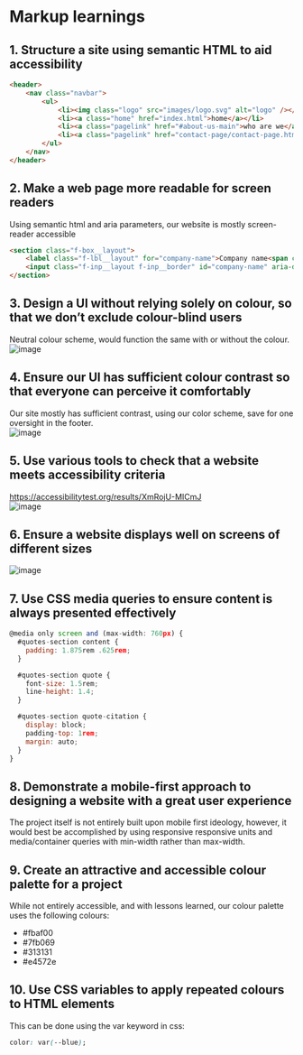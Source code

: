 # Markup learnings

## 1. Structure a site using semantic HTML to aid accessibility

```html
<header>
	<nav class="navbar">
		<ul>
			<li><img class="logo" src="images/logo.svg" alt="logo" /></li>
			<li><a class="home" href="index.html">home</a></li>
			<li><a class="pagelink" href="#about-us-main">who are we</a></li>
			<li><a class="pagelink" href="contact-page/contact-page.html">get in touch</a></li>
		</ul>
	</nav>
</header>
```

## 2. Make a web page more readable for screen readers

Using semantic html and aria parameters, our website is mostly screen-reader accessible
```html
<section class="f-box__layout">
	<label class="f-lbl__layout" for="company-name">Company name<span class="required">*</span></label>
	<input class="f-inp__layout f-inp__border" id="company-name" aria-describedby="required-description" type="text" name="company-name" placeholder="Company name" required />
</section>
```
## 3. Design a UI without relying solely on colour, so that we don’t exclude colour-blind users

Neutral colour scheme, would function the same with or without the colour.
![image](https://user-images.githubusercontent.com/105356599/203396588-0abcbf05-cd8d-4606-9c32-b4c11c208aa9.png)

## 4. Ensure our UI has sufficient colour contrast so that everyone can perceive it comfortably

Our site mostly has sufficient contrast, using our color scheme, save for one oversight in the footer.<br> 
![image](https://user-images.githubusercontent.com/105356599/203400983-43c6328e-a210-49ed-8015-76fe35f658c1.png)

## 5. Use various tools to check that a website meets accessibility criteria

https://accessibilitytest.org/results/XmRojU-MICmJ <br>
![image](https://user-images.githubusercontent.com/105356599/203398534-1ece14c5-8183-42b9-8a85-0dd161b6d632.png)

## 6. Ensure a website displays well on screens of different sizes

![image](https://user-images.githubusercontent.com/105356599/203398589-5a6f5c87-6cb2-4d86-ae5c-c38704f1ece5.png)

## 7. Use CSS media queries to ensure content is always presented effectively

```js
@media only screen and (max-width: 760px) {
  #quotes-section content {
    padding: 1.875rem .625rem;
  }

  #quotes-section quote {
    font-size: 1.5rem;
    line-height: 1.4;
  }

  #quotes-section quote-citation {
    display: block;
    padding-top: 1rem;
    margin: auto;
  }
}
```

## 8. Demonstrate a mobile-first approach to designing a website with a great user experience

The project itself is not entirely built upon mobile first ideology, however, it would best be accomplished by using
responsive responsive units and media/container queries with min-width rather than max-width.

## 9. Create an attractive and accessible colour palette for a project

While not entirely accessible, and with lessons learned, our colour palette uses the following colours: <br>
- #fbaf00
- #7fb069
- #313131
- #e4572e

## 10. Use CSS variables to apply repeated colours to HTML elements

This can be done using the var keyword in css:
```css
color: var(--blue);
```
